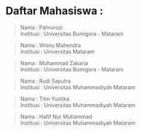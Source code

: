 # Daftar Mahasiswa :

> Nama : Pahrurozi <br/>
> Institusi : Universitas Bumigora - Mataram

> Nama : Wisnu Mahendra <br/>
> Institusi : Universitas Mataram

> Nama : Muhammad Zakaria <br/>
> Institusi : Universitas Bumigora - Mataram

> Nama : Rudi Saputra <br/>
> Institusi : Universitas Muhammadiyah Mataram

> Nama : Titin Yustika <br/>
> Institusi : Universitas Muhammadiyah Mataram

> Nama : Hafif Nur Muhammad <br/>
> Institusi : Universitas Muhammadiyah Mataram
